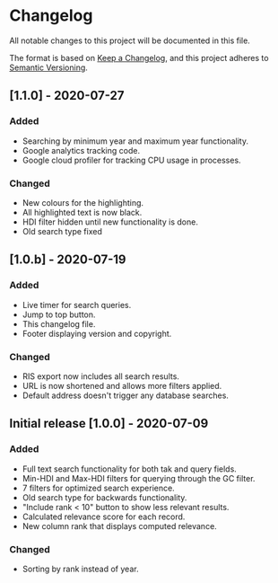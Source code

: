 # Changelog

All notable changes to this project will be documented in this file.

The format is based on [Keep a Changelog](https://keepachangelog.com/en/1.0.0/),
and this project adheres to [Semantic Versioning](https://semver.org/spec/v2.0.0.html).

## [1.1.0] - 2020-07-27

### Added

- Searching by minimum year and maximum year functionality.
- Google analytics tracking code.
- Google cloud profiler for tracking CPU usage in processes.


### Changed

- New colours for the highlighting.
- All highlighted text is now black.
- HDI filter hidden until new functionality is done.
- Old search type fixed

## [1.0.b] - 2020-07-19

### Added

- Live timer for search queries.
- Jump to top button.
- This changelog file.
- Footer displaying version and copyright.

### Changed

- RIS export now includes all search results.
- URL is now shortened and allows more filters applied.
- Default address doesn't trigger any database searches.

## Initial release [1.0.0] - 2020-07-09

### Added

- Full text search functionality for both tak and query fields.
- Min-HDI and Max-HDI filters for querying through the GC filter.
- 7 filters for optimized search experience.
- Old search type for backwards functionality.
- "Include rank < 10" button to show less relevant results.
- Calculated relevance score for each record.
- New column rank that displays computed relevance.

### Changed

- Sorting by rank instead of year.
